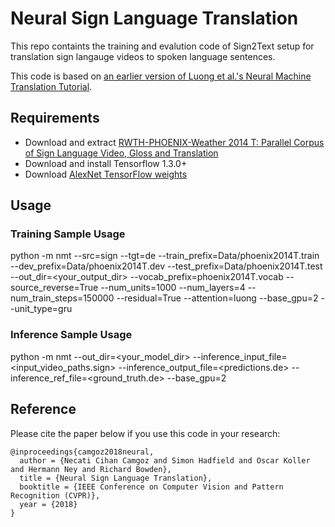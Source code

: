 # Neural Sign Language Translation

This repo containts the training and evalution code of Sign2Text setup for translation sign langauge videos to spoken language sentences. 

This code is based on [an earlier version of Luong et al.'s Neural Machine Translation Tutorial](https://github.com/tensorflow/nmt/tree/tf-1.2). 

## Requirements
* Download and extract [RWTH-PHOENIX-Weather 2014 T: Parallel Corpus of Sign Language Video, Gloss and Translation](https://www-i6.informatik.rwth-aachen.de/~koller/RWTH-PHOENIX-2014-T/)
* Download and install Tensorflow 1.3.0+ 
* Download [AlexNet TensorFlow weights](https://www.cs.toronto.edu/~guerzhoy/tf_alexnet/bvlc_alexnet.npy)

## Usage

### Training Sample Usage
python -m nmt --src=sign --tgt=de --train_prefix=Data/phoenix2014T.train --dev_prefix=Data/phoenix2014T.dev --test_prefix=Data/phoenix2014T.test --out_dir=<your_output_dir> --vocab_prefix=phoenix2014T.vocab --source_reverse=True --num_units=1000 --num_layers=4 --num_train_steps=150000 --residual=True --attention=luong --base_gpu=2 --unit_type=gru 

### Inference Sample Usage

python -m nmt --out_dir=<your_model_dir> --inference_input_file=<input_video_paths.sign> --inference_output_file=<predictions.de> --inference_ref_file=<ground_truth.de> --base_gpu=2


## Reference

Please cite the paper below if you use this code in your research:

    @inproceedings{camgoz2018neural,
      author = {Necati Cihan Camgoz and Simon Hadfield and Oscar Koller and Hermann Ney and Richard Bowden},
      title = {Neural Sign Language Translation},
      booktitle = {IEEE Conference on Computer Vision and Pattern Recognition (CVPR)},
      year = {2018}
    }
